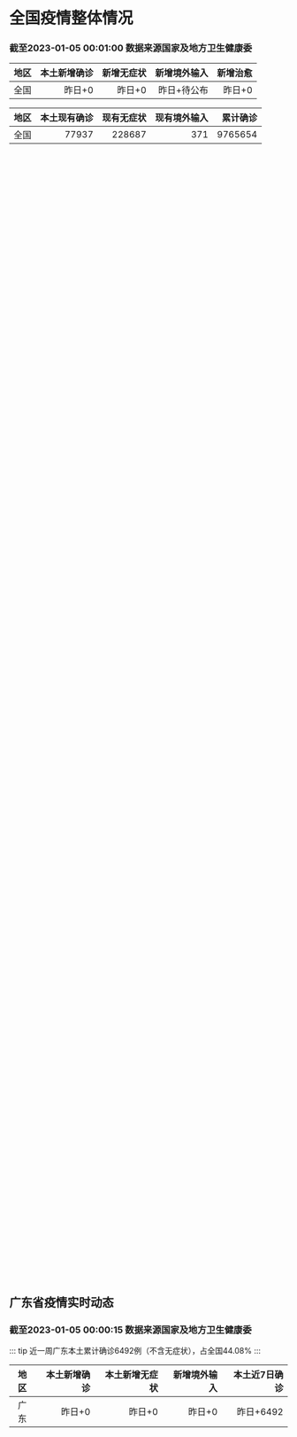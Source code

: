 
# 全国疫情整体情况
### 截至2023-01-05 00:01:00 数据来源国家及地方卫生健康委

|地区|本土新增确诊|新增无症状|新增境外输入|新增治愈|
|:--:|---:|---:|---:|---:|
|全国|昨日+0|昨日+0|昨日+待公布|昨日+0|

|地区|本土现有确诊|现有无症状|现有境外输入|累计确诊|
|:--:|---:|---:|---:|---:|
|全国|77937|228687|371|9765654|

<ChinaMap :dataList="dataList" :title="title"/>

<div id="chinaDayModify" style="width:100%;height:500px;margin-bottom:10px;"></div>
<div id="chinaAddHistoryData" style="width:100%;height:500px;margin-bottom:10px;"></div>
<div id="chinaNowHistoryData" style="width:100%;height:500px;margin-bottom:10px;"></div>
<div id="chinaTotalHistoryData" style="width:100%;height:500px;margin-bottom:10px;"></div>


## 广东省疫情实时动态
### 截至2023-01-05 00:00:15 数据来源国家及地方卫生健康委

::: tip 近一周广东本土累计确诊6492例（不含无症状），占全国44.08%
:::

|地区|本土新增确诊|本土新增无症状|新增境外输入|本土近7日确诊|
|:--:|---:|---:|---:|---:|
|广东|昨日+0|昨日+0|昨日+0|昨日+6492|

<div id="guangdongModify" style="width:100%;height:500px;margin-bottom:10px;"></div>
<div id="guangdongTotalHistory" style="width:100%;height:500px;margin-bottom:10px;"></div>
<div id="guangzhouModifyHistory" style="width:100%;height:500px;margin-bottom:10px;"></div>


<script>
import * as echarts from 'echarts'
export default {
  data(){
    return {
      title: '新增本土确诊',
      dataList: [{name: '台湾', value: 0, addList: []},{name: '香港', value: 0, addList: []},{name: '广东', value: 0, addList: []},{name: '湖北', value: 0, addList: []},{name: '上海', value: 0, addList: []},{name: '吉林', value: 0, addList: []},{name: '四川', value: 0, addList: []},{name: '重庆', value: 0, addList: []},{name: '福建', value: 0, addList: []},{name: '海南', value: 0, addList: []},{name: '河南', value: 0, addList: []},{name: '北京', value: 0, addList: []},{name: '内蒙古', value: 0, addList: []},{name: '云南', value: 0, addList: []},{name: '浙江', value: 0, addList: []},{name: '陕西', value: 0, addList: []},{name: '黑龙江', value: 0, addList: []},{name: '山西', value: 0, addList: []},{name: '山东', value: 0, addList: []},{name: '湖南', value: 0, addList: []},{name: '江苏', value: 0, addList: []},{name: '广西', value: 0, addList: []},{name: '天津', value: 0, addList: []},{name: '辽宁', value: 0, addList: []},{name: '河北', value: 0, addList: []},{name: '澳门', value: 0, addList: []},{name: '新疆', value: 0, addList: []},{name: '江西', value: 0, addList: []},{name: '贵州', value: 0, addList: []},{name: '安徽', value: 0, addList: []},{name: '甘肃', value: 0, addList: []},{name: '西藏', value: 0, addList: []},{name: '青海', value: 0, addList: []},{name: '宁夏', value: 0, addList: []},{name: '南海诸岛', value: 0, addList: []}]
    }
  },
  mounted () {
    const themeObj = {"color":["#2ec7c9","#b6a2de","#5ab1ef","#ffb980","#d87a80","#8d98b3","#e5cf0d","#97b552","#95706d","#dc69aa","#07a2a4","#9a7fd1","#588dd5","#f5994e","#c05050","#59678c","#c9ab00","#7eb00a","#6f5553","#c14089"],"backgroundColor":"rgba(0,0,0,0)","textStyle":{},"title":{"textStyle":{"color":"#008acd"},"subtextStyle":{"color":"#aaaaaa"}},"line":{"itemStyle":{"borderWidth":1},"lineStyle":{"width":2},"symbolSize":3,"symbol":"emptyCircle","smooth":true},"radar":{"itemStyle":{"borderWidth":1},"lineStyle":{"width":2},"symbolSize":3,"symbol":"emptyCircle","smooth":true},"bar":{"itemStyle":{"barBorderWidth":0,"barBorderColor":"#ccc"}},"pie":{"itemStyle":{"borderWidth":0,"borderColor":"#ccc"}},"scatter":{"itemStyle":{"borderWidth":0,"borderColor":"#ccc"}},"boxplot":{"itemStyle":{"borderWidth":0,"borderColor":"#ccc"}},"parallel":{"itemStyle":{"borderWidth":0,"borderColor":"#ccc"}},"sankey":{"itemStyle":{"borderWidth":0,"borderColor":"#ccc"}},"funnel":{"itemStyle":{"borderWidth":0,"borderColor":"#ccc"}},"gauge":{"itemStyle":{"borderWidth":0,"borderColor":"#ccc"}},"candlestick":{"itemStyle":{"color":"#d87a80","color0":"#2ec7c9","borderColor":"#d87a80","borderColor0":"#2ec7c9","borderWidth":1}},"graph":{"itemStyle":{"borderWidth":0,"borderColor":"#ccc"},"lineStyle":{"width":1,"color":"#aaaaaa"},"symbolSize":3,"symbol":"emptyCircle","smooth":true,"color":["#2ec7c9","#b6a2de","#5ab1ef","#ffb980","#d87a80","#8d98b3","#e5cf0d","#97b552","#95706d","#dc69aa","#07a2a4","#9a7fd1","#588dd5","#f5994e","#c05050","#59678c","#c9ab00","#7eb00a","#6f5553","#c14089"],"label":{"color":"#eeeeee"}},"map":{"itemStyle":{"areaColor":"#dddddd","borderColor":"#eeeeee","borderWidth":0.5},"label":{"color":"#d87a80"},"emphasis":{"itemStyle":{"areaColor":"rgba(254,153,78,1)","borderColor":"#444","borderWidth":1},"label":{"color":"rgb(100,0,0)"}}},"geo":{"itemStyle":{"areaColor":"#dddddd","borderColor":"#eeeeee","borderWidth":0.5},"label":{"color":"#d87a80"},"emphasis":{"itemStyle":{"areaColor":"rgba(254,153,78,1)","borderColor":"#444","borderWidth":1},"label":{"color":"rgb(100,0,0)"}}},"categoryAxis":{"axisLine":{"show":true,"lineStyle":{"color":"#008acd"}},"axisTick":{"show":true,"lineStyle":{"color":"#333"}},"axisLabel":{"show":true,"color":"#333"},"splitLine":{"show":false,"lineStyle":{"color":["#eee"]}},"splitArea":{"show":false,"areaStyle":{"color":["rgba(250,250,250,0.3)","rgba(200,200,200,0.3)"]}}},"valueAxis":{"axisLine":{"show":true,"lineStyle":{"color":"#008acd"}},"axisTick":{"show":true,"lineStyle":{"color":"#333"}},"axisLabel":{"show":true,"color":"#333"},"splitLine":{"show":true,"lineStyle":{"color":["#eee"]}},"splitArea":{"show":true,"areaStyle":{"color":["rgba(250,250,250,0.3)","rgba(200,200,200,0.3)"]}}},"logAxis":{"axisLine":{"show":true,"lineStyle":{"color":"#008acd"}},"axisTick":{"show":true,"lineStyle":{"color":"#333"}},"axisLabel":{"show":true,"color":"#333"},"splitLine":{"show":true,"lineStyle":{"color":["#eee"]}},"splitArea":{"show":true,"areaStyle":{"color":["rgba(250,250,250,0.3)","rgba(200,200,200,0.3)"]}}},"timeAxis":{"axisLine":{"show":true,"lineStyle":{"color":"#008acd"}},"axisTick":{"show":true,"lineStyle":{"color":"#333"}},"axisLabel":{"show":true,"color":"#333"},"splitLine":{"show":true,"lineStyle":{"color":["#eee"]}},"splitArea":{"show":false,"areaStyle":{"color":["rgba(250,250,250,0.3)","rgba(200,200,200,0.3)"]}}},"toolbox":{"iconStyle":{"borderColor":"#2ec7c9"},"emphasis":{"iconStyle":{"borderColor":"#18a4a6"}}},"legend":{"textStyle":{"color":"#333333"}},"tooltip":{"axisPointer":{"lineStyle":{"color":"#008acd","width":"1"},"crossStyle":{"color":"#008acd","width":"1"}}},"timeline":{"lineStyle":{"color":"#008acd","width":1},"itemStyle":{"color":"#008acd","borderWidth":1},"controlStyle":{"color":"#008acd","borderColor":"#008acd","borderWidth":0.5},"checkpointStyle":{"color":"#2ec7c9","borderColor":"#2ec7c9"},"label":{"color":"#008acd"},"emphasis":{"itemStyle":{"color":"#a9334c"},"controlStyle":{"color":"#008acd","borderColor":"#008acd","borderWidth":0.5},"label":{"color":"#008acd"}}},"visualMap":{"color":["#5ab1ef","#e0ffff"]},"dataZoom":{"backgroundColor":"rgba(47,69,84,0)","dataBackgroundColor":"#efefff","fillerColor":"rgba(182,162,222,0.2)","handleColor":"#008acd","handleSize":"100%","textStyle":{"color":"#333333"}},"markPoint":{"label":{"color":"#eeeeee"},"emphasis":{"label":{"color":"#eeeeee"}}}}

    echarts.registerTheme('dark', (themeObj))

    this.chartChDay = echarts.init(document.getElementById("chinaDayModify"), "dark")
,this.chartChAdd = echarts.init(document.getElementById("chinaAddHistoryData"), "dark")
,this.chartChNow = echarts.init(document.getElementById("chinaNowHistoryData"), "dark")
,this.chartChTotal = echarts.init(document.getElementById("chinaTotalHistoryData"), "dark")
,this.chartGdMod = echarts.init(document.getElementById("guangdongModify"), "dark")
,this.chartGdTotal = echarts.init(document.getElementById("guangdongTotalHistory"), "dark")
,this.chartGzMod = echarts.init(document.getElementById("guangzhouModifyHistory"), "dark")


    const option_gd_mod = {
      title: {
        text: '广东疫情新增趋势（人）'
      },
      tooltip: {
        trigger: 'axis',
        axisPointer: {
          type: 'cross',
          label: {
            backgroundColor: '#6a7985'
          }
        }
      },
      legend: {
        top: 20,
        data: [{name: '本土新增确诊',icon: 'rect'}, {name: '本土新增无症状',icon: 'rect'},{name: '新增境外输入',icon: 'rect'}]
      },
      grid: {
        left: '3%',
        right: '4%',
        bottom: '3%',
        containLabel: true
      },
      toolbox: {
        feature: {
          saveAsImage: {}
        }
      },
      xAxis: {
        type: 'category',
        boundaryGap: false,
        data: []
      },
      yAxis: {
        type: 'value'
      },
      series: [
        {
          name: '本土新增确诊',
          type: 'line',
          areaStyle: {},
          emphasis: {
            focus: 'series'
          },
          data: []
        },
        {
          name: '本土新增无症状',
          type: 'line',
          areaStyle: {},
          emphasis: {
            focus: 'series'
          },
          data: []
        },
        {
          name: '新增境外输入',
          type: 'line',
          areaStyle: {},
          emphasis: {
            focus: 'series'
          },
          data: []
        }
      ]
    };

    const option_gd_total = {
      title: {
        text: '广东疫情概览（人）'
      },
      tooltip: {
        trigger: 'axis',
        axisPointer: {
          type: 'cross',
          label: {
            backgroundColor: '#6a7985'
          }
        }
      },
      legend: {
        top: 20,
        data: [{name: '累计确诊',icon: 'rect'},{name: '累计治愈',icon: 'rect'}]
      },
      grid: {
        left: '3%',
        right: '4%',
        bottom: '3%',
        containLabel: true
      },
      toolbox: {
        feature: {
          saveAsImage: {}
        }
      },
      xAxis: {
        type: 'category',
        boundaryGap: false,
        data: ["01.24","01.25","01.26","01.27","01.28","01.29","01.30","01.31","02.01","02.02","02.03","02.04","02.05","02.06","02.07","02.08","02.09","02.10","02.11","02.12","02.13","02.14","02.15","02.16","02.17","02.18","02.19","02.20","02.21","02.22","02.23","02.24","02.25","02.26","02.27","02.28","03.01","03.02","03.03","03.04","03.05","03.06","03.07","03.08","03.09","03.10","03.11","03.12","03.13","03.14","03.15","03.16","03.17","03.18","03.19","03.20","03.21","03.22","03.23",]
      },
      yAxis: {
        type: 'value'
      },
      series: [
        {
          name: '累计确诊',
          type: 'line',
          areaStyle: {},
          emphasis: {
            focus: 'series'
          },
          data: [84287,84287,84287,84287,84287,84287,84287,84287,84287,84287,84287,84287,84287,84287,84287,84287,84287,84287,84287,84287,84287,84287,84287,84287,84287,84287,84287,84287,84287,84287,84287,84287,84287,84287,84287,84287,84287,84287,84287,84287,84287,84287,84287,84287,84287,84287,84287,84287,84287,84287,84287,84287,84287,84287,84287,84287,84287,84287,84287,]
        },
        {
          name: '累计治愈',
          type: 'line',
          areaStyle: {},
          emphasis: {
            focus: 'series'
          },
          data: [51366,51366,51366,51366,51366,51366,51366,51366,51366,51366,51366,51366,51366,51366,51366,51366,51366,51366,51366,51366,51366,51366,51366,51366,51366,51366,51366,51366,51366,51366,51366,51366,51366,51366,51366,51366,51366,51366,51366,51366,51366,51366,51366,51366,51366,51366,51366,51366,51366,51366,51366,51366,51366,51366,51366,51366,51366,51366,51366,]
        }
      ]
    };

    const option_gz_mod = {
      title: {
        text: '广州疫情新增趋势（人）'
      },
      tooltip: {
        trigger: 'axis',
        axisPointer: {
          type: 'cross',
          label: {
            backgroundColor: '#6a7985'
          }
        }
      },
      legend: {
        top: 20,
        data: [{name: '本土新增确诊',icon: 'rect'},{name: '本土新增无症状',icon: 'rect'}]
      },
      grid: {
        left: '3%',
        right: '4%',
        bottom: '3%',
        containLabel: true
      },
      toolbox: {
        feature: {
          saveAsImage: {}
        }
      },
      xAxis: {
        type: 'category',
        boundaryGap: false,
        data: []
      },
      yAxis: {
        type: 'value'
      },
      series: [
        {
          name: '本土新增确诊',
          type: 'line',
          areaStyle: {},
          emphasis: {
            focus: 'series'
          },
          data: []
        },
        {
          name: '本土新增无症状',
          type: 'line',
          areaStyle: {},
          emphasis: {
            focus: 'series'
          },
          data: []
        }
      ]
    };

    const option_ch_day  = {
      series: [
        {
          type: 'treemap',
          data: [
            {
              name: '本土新增确诊昨日+0',
              value: 1,
            },
            {
              name: '新增无症状昨日+0',
              value: 1,
            },
            {
              name: '新增境外输入昨日+待公布',
              value: 1,
            },
            {
              name: '新增治愈昨日+0',
              value: 1,
            },
          ]
        }
      ]
    };

    const option_ch_add = {
      title: {
        text: '新增疫情整体走势'
      },
      tooltip: {
        trigger: 'axis',
        axisPointer: {
          type: 'cross',
          label: {
            backgroundColor: '#6a7985'
          }
        }
      },
      legend: {
        top: 20,
        data: [{name: '本土确诊',icon: 'rect'}, {name: '无症状感染',icon: 'rect'},{name: '新增境外输入',icon: 'rect'}]
      },
      grid: {
        left: '3%',
        right: '4%',
        bottom: '3%',
        containLabel: true
      },
      toolbox: {
        feature: {
          saveAsImage: {}
        }
      },
      xAxis: {
        type: 'category',
        boundaryGap: false,
        data: []
      },
      yAxis: {
        type: 'value'
      },
      series: [
        {
          name: '本土确诊',
          type: 'line',
          areaStyle: {},
          emphasis: {
            focus: 'series'
          },
          data: []
        },
        {
          name: '无症状感染',
          type: 'line',
          areaStyle: {},
          emphasis: {
            focus: 'series'
          },
          data: []
        },
        {
          name: '新增境外输入',
          type: 'line',
          areaStyle: {},
          emphasis: {
            focus: 'series'
          },
          data: []
        }
      ]
    };

    const option_ch_now = {
      title: {
        text: '现有疫情整体走势'
      },
      tooltip: {
        trigger: 'axis',
        axisPointer: {
          type: 'cross',
          label: {
            backgroundColor: '#6a7985'
          }
        }
      },
      legend: {
        top: 20,
        data: [{name: '本土确诊',icon: 'rect'}, {name: '无症状感染',icon: 'rect'},{name: '新增境外输入',icon: 'rect'}]
      },
      grid: {
        left: '3%',
        right: '4%',
        bottom: '3%',
        containLabel: true
      },
      toolbox: {
        feature: {
          saveAsImage: {}
        }
      },
      xAxis: {
        type: 'category',
        boundaryGap: false,
        data: ["01.24","01.25","01.26","01.27","01.28","01.29","01.30","01.31","02.01","02.02","02.03","02.04","02.05","02.06","02.07","02.08","02.09","02.10","02.11","02.12","02.13","02.14","02.15","02.16","02.17","02.18","02.19","02.20","02.21","02.22","02.23","02.24","02.25","02.26","02.27","02.28","03.01","03.02","03.03","03.04","03.05","03.06","03.07","03.08","03.09","03.10","03.11","03.12","03.13","03.14","03.15","03.16","03.17","03.18","03.19","03.20","03.21","03.22","03.23",]
      },
      yAxis: {
        type: 'value'
      },
      series: [
        {
          name: '本土确诊',
          type: 'line',
          areaStyle: {},
          emphasis: {
            focus: 'series'
          },
          data: [77937,77937,77937,77937,77937,77937,77937,77937,77937,77937,77937,77937,77937,77937,77937,77937,77937,77937,77937,77937,77937,77937,77937,77937,77937,77937,77937,77937,77937,77937,77937,77937,77937,77937,77937,77937,77937,77937,77937,77937,77937,77937,77937,77937,77937,77937,77937,77937,77937,77937,77937,77937,77937,77937,77937,77937,77937,77937,77937,]
        },
        {
          name: '无症状感染',
          type: 'line',
          areaStyle: {},
          emphasis: {
            focus: 'series'
          },
          data: [371,371,371,371,371,371,371,371,371,371,371,371,371,371,371,371,371,371,371,371,371,371,371,371,371,371,371,371,371,371,371,371,371,371,371,371,371,371,371,371,371,371,371,371,371,371,371,371,371,371,371,371,371,371,371,371,371,371,371,]
        },
        {
          name: '新增境外输入',
          type: 'line',
          areaStyle: {},
          emphasis: {
            focus: 'series'
          },
          data: [228687,228687,228687,228687,228687,228687,228687,228687,228687,228687,228687,228687,228687,228687,228687,228687,228687,228687,228687,228687,228687,228687,228687,228687,228687,228687,228687,228687,228687,228687,228687,228687,228687,228687,228687,228687,228687,228687,228687,228687,228687,228687,228687,228687,228687,228687,228687,228687,228687,228687,228687,228687,228687,228687,228687,228687,228687,228687,228687,]
        }
      ]
    };

    const option_ch_total = {
      title: {
        text: '累计疫情整体走势'
      },
      tooltip: {
        trigger: 'axis',
        axisPointer: {
          type: 'cross',
          label: {
            backgroundColor: '#6a7985'
          }
        }
      },
      legend: {
        top: 20,
        data: [{name: '确诊(含港澳台)', con: 'rect'}, {name: '死亡(含港澳台)',icon: 'rect'}]
      },
      grid: {
        left: '3%',
        right: '4%',
        bottom: '3%',
        containLabel: true
      },
      toolbox: {
        feature: {
          saveAsImage: {}
        }
      },
      xAxis: {
        type: 'category',
        boundaryGap: false,
        data: ["01.24","01.25","01.26","01.27","01.28","01.29","01.30","01.31","02.01","02.02","02.03","02.04","02.05","02.06","02.07","02.08","02.09","02.10","02.11","02.12","02.13","02.14","02.15","02.16","02.17","02.18","02.19","02.20","02.21","02.22","02.23","02.24","02.25","02.26","02.27","02.28","03.01","03.02","03.03","03.04","03.05","03.06","03.07","03.08","03.09","03.10","03.11","03.12","03.13","03.14","03.15","03.16","03.17","03.18","03.19","03.20","03.21","03.22","03.23",]
      },
      yAxis: {
        type: 'value'
      },
      series: [
        {
          name: '确诊(含港澳台)',
          type: 'line',
          areaStyle: {},
          emphasis: {
            focus: 'series'
          },
          data: [9765654,9765654,9765654,9765654,9765654,9765654,9765654,9765654,9765654,9765654,9765654,9765654,9765654,9765654,9765654,9765654,9765654,9765654,9765654,9765654,9765654,9765654,9765654,9765654,9765654,9765654,9765654,9765654,9765654,9765654,9765654,9765654,9765654,9765654,9765654,9765654,9765654,9765654,9765654,9765654,9765654,9765654,9765654,9765654,9765654,9765654,9765654,9765654,9765654,9765654,9765654,9765654,9765654,9765654,9765654,9765654,9765654,9765654,9765654,]
        },
        {
          name: '死亡(含港澳台)',
          type: 'line',
          areaStyle: {},
          emphasis: {
            focus: 'series'
          },
          data: [28939,28939,28939,28939,28939,28939,28939,28939,28939,28939,28939,28939,28939,28939,28939,28939,28939,28939,28939,28939,28939,28939,28939,28939,28939,28939,28939,28939,28939,28939,28939,28939,28939,28939,28939,28939,28939,28939,28939,28939,28939,28939,28939,28939,28939,28939,28939,28939,28939,28939,28939,28939,28939,28939,28939,28939,28939,28939,28939,]
        }
      ]
    };

    this.chartGdMod.setOption(option_gd_mod);
    this.chartGdTotal.setOption(option_gd_total);
    this.chartGzMod.setOption(option_gz_mod);
    this.chartChDay.setOption(option_ch_day);
    this.chartChAdd.setOption(option_ch_add);
    this.chartChNow.setOption(option_ch_now);
    this.chartChTotal.setOption(option_ch_total);

    window.onresize = () => {
      this.chartGdMod.resize()
      this.chartGdTotal.resize()
      this.chartGzMod.resize()
      this.chartChDay.resize()
      this.chartChAdd.resize()
      this.chartChNow.resize()
      this.chartChTotal.resize()
    }
  }
}
</script>

## 广东省各地区疫情情况

::: danger 0个中高风险地区
:::

|地区|本土新增确诊|本土新增无症状|本土近7日确诊|中高风险地区|
|:--:|---:|---:|---:|---:|
|广州|0|0|+3023|0|
|汕头|0|0|+514|0|
|深圳|0|0|+480|0|
|云浮|0|0|+320|0|
|惠州|0|0|+302|0|
|佛山|0|0|+258|0|
|潮州|0|0|+253|0|
|中山|0|0|+210|0|
|珠海|0|0|+207|0|
|阳江|0|0|+195|0|
|湛江|0|0|+139|0|
|茂名|0|0|+120|0|
|江门|0|0|+111|0|
|肇庆|0|0|+69|0|
|梅州|0|0|+62|0|
|韶关|0|0|+61|0|
|汕尾|0|0|+55|0|
|清远|0|0|+43|0|
|东莞|0|0|+35|0|
|河源|0|0|+19|0|
|揭阳|0|0|+16|0|
|未公布来源|0|0|0|0|


## 广东疫情热点动态

  
### 03-23 20:09
::: tip 北大深圳医院成立宫颈癌防控技术中心 将为5万名女性提供免费筛查
为了更加有效地进行宫颈癌防控，3月22日，北京大学深圳医院国家子宫颈癌早诊早治示范基地正式成立“宫颈癌防控技术中心”。该中心由北京大学深圳医院与爱心企业联合发起，并获得北大深圳医院妇产科研究所参与发起...

深圳特区报

[阅读全文](https://h5.baike.qq.com/mobile/landing.html?docid=20230323A08ZY500&isNews=1&adtag=wxjk.yqssc.yqdt)
:::

### 03-23 15:38
::: tip 来瑞特韦片获批上市 用于治疗轻中度新冠病毒感染成年患者
新京报讯 据国家药监局网站消息，近日，国家药监局根据《药品管理法》相关规定，按照药品特别审批程序，附条件批准广东众生睿创生物科技有限公司申报的1类创新药来瑞特韦片（商品名称：乐睿灵）上市。来瑞特韦片为...

新京报

[阅读全文](https://h5.baike.qq.com/mobile/landing.html?docid=20230323A05BRU00&isNews=1&adtag=wxjk.yqssc.yqdt)
:::

### 03-23 14:14
::: tip 轮状病毒肠炎来袭怎么办？中山七院专家：接种疫苗可有效预防
近日，因呕吐、拉肚子来医院看门诊的孩子多了起来，有的幼儿园甚至爆发了“轮状病毒肠炎”。中山大学附属第七医院专家提醒，大便轮状病毒抗原能够快速诊断，轮状病毒肠炎属于自限性疾病，不需要抗病毒治疗，自然病程...

深圳特区报

[阅读全文](https://view.inews.qq.com/a/20230323A04GXU00?uid=101705948131&chlid=_qqnews_custom_search_pictext#)
:::

### 03-23 09:59
::: tip 广东疾病提示及时接种疫苗 人人享有健康
嘿嘿~你们都打苗苗了吗？
在接种疫苗期间
你有没有遇到过精彩的、感人的瞬间？
你想为“预防接种”科普宣传“发声”吗？...

广东疾控

[阅读全文](https://view.inews.qq.com/a/20230322A07S2L00?uid=101705948131&chlid=_qqnews_custom_search_pictext#)
:::

### 03-23 09:56
::: tip 惠东县疾控中心提醒：流感病毒阳性率呈上升趋势 市民要积极做好防护措施
“流感”是一种传染性强、传播速度快的急性呼吸道传染病。当前正值季节交换时期，惠东县疾控中心提醒，流感病毒阳性率呈上升趋势，建议市民要积极做好防护措施。...

惠东融媒

[阅读全文](https://view.inews.qq.com/a/20230323A01X3T00?uid=101705948131&chlid=_qqnews_custom_search_pictext#)
:::

### 03-23 09:36
::: tip 小学生常见的传染病有哪些？深圳疾控科普
3月16日下午，百仕达小学103班“怎样预防传染病”项目研究小组来到深圳市疾控中心，在工作人员的带领下参观深圳市预防医学科普基地。这是深圳市疾控中心首次接待小学生的到来，他们根据百仕达小学项目研究小组...

南方都市报

[阅读全文](https://view.inews.qq.com/a/20230322A08PAZ00?uid=101705948131&chlid=_qqnews_custom_search_pictext#)
:::

### 03-23 09:35
::: tip 得了甲流怎么办？快来听广州专家支招
甲流和普通感冒有什么不同？该如何应对？...

广州日报

[阅读全文](https://view.inews.qq.com/a/20230322A0A9OX00?uid=101705948131&chlid=_qqnews_custom_search_pictext#)
:::

### 03-22 10:24
::: tip 戊肝发病率逐年上升 专家提醒高危人群应接种疫苗
近日，“主动爱肝，健康生活”爱肝日义诊公益活动在广州市越秀区农林街社区卫生服务中心举行。现场，广州医科大学附属市八医院肝病中心副主任医师陈彬彬提醒，“戊肝作为‘吃出来的肝炎’，常常被我们忽视。”...

中国青年报

[阅读全文](https://view.inews.qq.com/a/20230322A02AUY00?uid=101705948131&chlid=_qqnews_custom_search_pictext#)
:::

### 03-22 09:15
::: tip 不是流感！广东这地多人中招，高烧数日不退
“鹦鹉热”也称“鸟热”
是一种由鹦鹉热衣原体感染引起的
人畜共患病
患者持续3到5天高烧
精神状态差
近日，广东汕头市就陆续有市民中招，感染了鹦鹉热。...

鹤山发布

[阅读全文](https://view.inews.qq.com/a/20230321A07U1M00?uid=101705948131&chlid=_qqnews_custom_search_pictext#)
:::

### 03-21 10:09
::: tip 广东卫健委提示近期千万注意这几类东西
春夏之交
是食物中毒的高发时期
据广东省卫生健康委通报
今年2月
全省报告1起
较大级别突发公共卫生事件
为梅州市五华县报告的一起
误食混有钩吻的树根泡酒
导致的食源性疾病事件
发病3例，死亡1例...

广东禁毒

[阅读全文](https://view.inews.qq.com/a/20230320A074R000?uid=101705948131&chlid=_qqnews_custom_search_pictext#)
:::


## 广州疫情热点动态

  
### 03-23 20:09
::: tip 北大深圳医院成立宫颈癌防控技术中心 将为5万名女性提供免费筛查
为了更加有效地进行宫颈癌防控，3月22日，北京大学深圳医院国家子宫颈癌早诊早治示范基地正式成立“宫颈癌防控技术中心”。该中心由北京大学深圳医院与爱心企业联合发起，并获得北大深圳医院妇产科研究所参与发起...

深圳特区报

[阅读全文](https://h5.baike.qq.com/mobile/landing.html?docid=20230323A08ZY500&isNews=1&adtag=wxjk.yqssc.yqdt)
:::

### 03-23 15:38
::: tip 来瑞特韦片获批上市 用于治疗轻中度新冠病毒感染成年患者
新京报讯 据国家药监局网站消息，近日，国家药监局根据《药品管理法》相关规定，按照药品特别审批程序，附条件批准广东众生睿创生物科技有限公司申报的1类创新药来瑞特韦片（商品名称：乐睿灵）上市。来瑞特韦片为...

新京报

[阅读全文](https://h5.baike.qq.com/mobile/landing.html?docid=20230323A05BRU00&isNews=1&adtag=wxjk.yqssc.yqdt)
:::

### 03-23 14:14
::: tip 轮状病毒肠炎来袭怎么办？中山七院专家：接种疫苗可有效预防
近日，因呕吐、拉肚子来医院看门诊的孩子多了起来，有的幼儿园甚至爆发了“轮状病毒肠炎”。中山大学附属第七医院专家提醒，大便轮状病毒抗原能够快速诊断，轮状病毒肠炎属于自限性疾病，不需要抗病毒治疗，自然病程...

深圳特区报

[阅读全文](https://view.inews.qq.com/a/20230323A04GXU00?uid=101705948131&chlid=_qqnews_custom_search_pictext#)
:::

### 03-23 09:59
::: tip 广东疾病提示及时接种疫苗 人人享有健康
嘿嘿~你们都打苗苗了吗？
在接种疫苗期间
你有没有遇到过精彩的、感人的瞬间？
你想为“预防接种”科普宣传“发声”吗？...

广东疾控

[阅读全文](https://view.inews.qq.com/a/20230322A07S2L00?uid=101705948131&chlid=_qqnews_custom_search_pictext#)
:::

### 03-23 09:56
::: tip 惠东县疾控中心提醒：流感病毒阳性率呈上升趋势 市民要积极做好防护措施
“流感”是一种传染性强、传播速度快的急性呼吸道传染病。当前正值季节交换时期，惠东县疾控中心提醒，流感病毒阳性率呈上升趋势，建议市民要积极做好防护措施。...

惠东融媒

[阅读全文](https://view.inews.qq.com/a/20230323A01X3T00?uid=101705948131&chlid=_qqnews_custom_search_pictext#)
:::

### 03-23 09:36
::: tip 小学生常见的传染病有哪些？深圳疾控科普
3月16日下午，百仕达小学103班“怎样预防传染病”项目研究小组来到深圳市疾控中心，在工作人员的带领下参观深圳市预防医学科普基地。这是深圳市疾控中心首次接待小学生的到来，他们根据百仕达小学项目研究小组...

南方都市报

[阅读全文](https://view.inews.qq.com/a/20230322A08PAZ00?uid=101705948131&chlid=_qqnews_custom_search_pictext#)
:::

### 03-23 09:35
::: tip 得了甲流怎么办？快来听广州专家支招
甲流和普通感冒有什么不同？该如何应对？...

广州日报

[阅读全文](https://view.inews.qq.com/a/20230322A0A9OX00?uid=101705948131&chlid=_qqnews_custom_search_pictext#)
:::

### 03-22 10:24
::: tip 戊肝发病率逐年上升 专家提醒高危人群应接种疫苗
近日，“主动爱肝，健康生活”爱肝日义诊公益活动在广州市越秀区农林街社区卫生服务中心举行。现场，广州医科大学附属市八医院肝病中心副主任医师陈彬彬提醒，“戊肝作为‘吃出来的肝炎’，常常被我们忽视。”...

中国青年报

[阅读全文](https://view.inews.qq.com/a/20230322A02AUY00?uid=101705948131&chlid=_qqnews_custom_search_pictext#)
:::

### 03-22 09:15
::: tip 不是流感！广东这地多人中招，高烧数日不退
“鹦鹉热”也称“鸟热”
是一种由鹦鹉热衣原体感染引起的
人畜共患病
患者持续3到5天高烧
精神状态差
近日，广东汕头市就陆续有市民中招，感染了鹦鹉热。...

鹤山发布

[阅读全文](https://view.inews.qq.com/a/20230321A07U1M00?uid=101705948131&chlid=_qqnews_custom_search_pictext#)
:::

### 03-21 10:09
::: tip 广东卫健委提示近期千万注意这几类东西
春夏之交
是食物中毒的高发时期
据广东省卫生健康委通报
今年2月
全省报告1起
较大级别突发公共卫生事件
为梅州市五华县报告的一起
误食混有钩吻的树根泡酒
导致的食源性疾病事件
发病3例，死亡1例...

广东禁毒

[阅读全文](https://view.inews.qq.com/a/20230320A074R000?uid=101705948131&chlid=_qqnews_custom_search_pictext#)
:::

